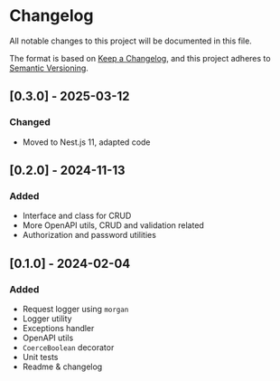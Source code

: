 # Changelog

All notable changes to this project will be documented in this file.

The format is based on [Keep a Changelog](https://keepachangelog.com/en/1.0.0/),
and this project adheres to [Semantic Versioning](https://semver.org/spec/v2.0.0.html).

## [0.3.0] - 2025-03-12

### Changed

- Moved to Nest.js 11, adapted code

## [0.2.0] - 2024-11-13

### Added

- Interface and class for CRUD
- More OpenAPI utils, CRUD and validation related
- Authorization and password utilities

## [0.1.0] - 2024-02-04

### Added

- Request logger using `morgan`
- Logger utility
- Exceptions handler
- OpenAPI utils
- `CoerceBoolean` decorator
- Unit tests
- Readme & changelog

